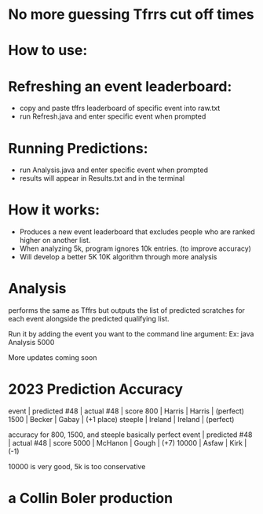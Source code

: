 # **No more guessing Tfrrs cut off times**

# How to use:

# Refreshing an event leaderboard:
- copy and paste tffrs leaderboard of specific event into raw.txt
- run Refresh.java and enter specific event when prompted

# Running Predictions:
- run Analysis.java and enter specific event when prompted
- results will appear in Results.txt and in the terminal

# How it works:
- Produces a new event leaderboard that excludes people who are ranked higher on
  another list.
- When analyzing 5k, program ignores 10k entries. (to improve accuracy)
- Will develop a better 5K 10K algorithm through more analysis

# Analysis
performs the same as Tffrs but outputs the list of predicted scratches for each event alongside the predicted qualifying list.

Run it by adding the event you want to the command line argument:
Ex: java Analysis 5000

More updates coming soon

# 2023 Prediction Accuracy
event     | predicted #48       | actual #48  |   score
800       |   Harris            | Harris      | (perfect)
1500      |   Becker            | Gabay       | (+1 place)
steeple   |   Ireland           |  Ireland    | (perfect)

accuracy for 800, 1500, and steeple basically perfect
event     | predicted #48       |  actual #48 | score
5000      |  McHanon            |   Gough     | (+7)
10000     |  Asfaw              |   Kirk      | (-1)

10000 is very good, 5k is too conservative

# a Collin Boler production


